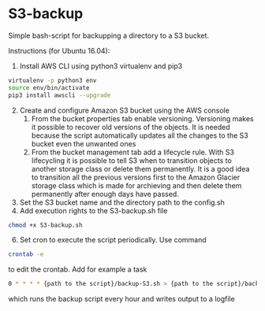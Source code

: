 # S3-backup

Simple bash-script for backupping a directory to a S3 bucket.

Instructions (for Ubuntu 16.04):

1. Install AWS CLI using python3 virtualenv and pip3
```sh
virtualenv -p python3 env
source env/bin/activate
pip3 install awscli --upgrade
```
2. Create and configure Amazon S3 bucket using the AWS console
    1. From the bucket properties tab enable versioning. Versioning makes it possible to recover old versions of the objects. It is needed because the script automatically updates all the changes to the S3 bucket even the unwanted ones
    2. From the bucket management tab add a lifecycle rule. With S3 lifecycling it is possible to tell S3 when to transition objects to another storage class or delete them permanently. It is a good idea to transition all the previous versions first to the Amazon Glacier storage class which is made for archieving and then delete them permanently after enough days have passed.
4. Set the S3 bucket name and the directory path to the config.sh
5. Add execution rights to the S3-backup.sh file
```sh
chmod +x S3-backup.sh
```
6. Set cron to execute the script periodically. Use command
```sh
crontab -e
```
to edit the crontab. Add for example a task
```sh
0 * * * * {path to the script}/backup-S3.sh > {path to the script}/backup.log
```
which runs the backup script every hour and writes output to a logfile
